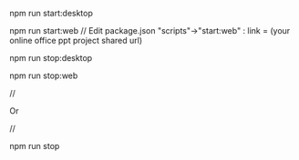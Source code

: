 npm run start:desktop

npm run start:web        // Edit package.json  "scripts"->"start:web"   :     link = (your online office ppt project shared url)


npm run stop:desktop

npm run stop:web

//

Or

//

npm run stop
